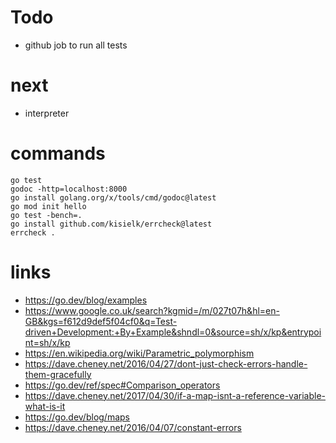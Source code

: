 # Todo
- github job to run all tests

# next
- interpreter

# commands
```shell
go test
godoc -http=localhost:8000
go install golang.org/x/tools/cmd/godoc@latest
go mod init hello
go test -bench=.
go install github.com/kisielk/errcheck@latest
errcheck .
```

# links

- https://go.dev/blog/examples
-  https://www.google.co.uk/search?kgmid=/m/027t07h&hl=en-GB&kgs=f612d9def5f04cf0&q=Test-driven+Development:+By+Example&shndl=0&source=sh/x/kp&entrypoint=sh/x/kp
- https://en.wikipedia.org/wiki/Parametric_polymorphism
- https://dave.cheney.net/2016/04/27/dont-just-check-errors-handle-them-gracefully
- https://go.dev/ref/spec#Comparison_operators
- https://dave.cheney.net/2017/04/30/if-a-map-isnt-a-reference-variable-what-is-it
- https://go.dev/blog/maps
- https://dave.cheney.net/2016/04/07/constant-errors
